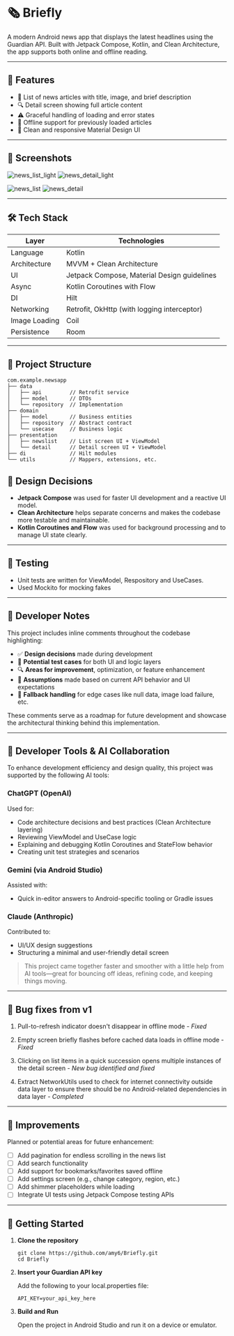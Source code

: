 # 🗞️ Briefly

A modern Android news app that displays the latest headlines using the Guardian API. Built with Jetpack Compose, Kotlin, and Clean Architecture, the app supports both online and offline reading.

---

## 📱 Features

- 📰 List of news articles with title, image, and brief description  
- 🔍 Detail screen showing full article content  
- ⚠️ Graceful handling of loading and error states  
- 📴 Offline support for previously loaded articles  
- 🎨 Clean and responsive Material Design UI  

---

## 📸 Screenshots

![news_list_light](https://github.com/user-attachments/assets/06f45b59-a73c-4dd3-a3eb-42520a60805b)    ![news_detail_light](https://github.com/user-attachments/assets/cea564bf-4ccc-48bc-a41f-e9fb268580db)




![news_list](https://github.com/user-attachments/assets/900bff00-9123-4c41-aba3-847fcabe686f)    ![news_detail](https://github.com/user-attachments/assets/d25bed41-0160-4cc7-99cc-e7561f5949ec)




---

## 🛠️ Tech Stack

| Layer         | Technologies                                      |
|---------------|---------------------------------------------------|
| Language      | Kotlin                                            |
| Architecture  | MVVM + Clean Architecture                         |
| UI            | Jetpack Compose, Material Design guidelines       |
| Async         | Kotlin Coroutines with Flow                       |
| DI            | Hilt                                              |
| Networking    | Retrofit, OkHttp (with logging interceptor)       |
| Image Loading | Coil                                              |
| Persistence   | Room          |

---

## 📂 Project Structure

```
com.example.newsapp
├── data
│   ├── api         // Retrofit service
│   ├── model       // DTOs
│   └── repository  // Implementation
├── domain
│   ├── model       // Business entities
│   ├── repository  // Abstract contract
│   └── usecase     // Business logic
├── presentation
│   ├── newslist    // List screen UI + ViewModel
│   └── detail      // Detail screen UI + ViewModel
├── di              // Hilt modules
└── utils           // Mappers, extensions, etc.
```

## 📖 Design Decisions

- **Jetpack Compose** was used for faster UI development and a reactive UI model.
- **Clean Architecture** helps separate concerns and makes the codebase more testable and maintainable.
- **Kotlin Coroutines and Flow** was used for background processing and to manage UI state clearly.

---

## 🧪 Testing

- Unit tests are written for ViewModel, Respository and UseCases.
- Used Mockito for mocking fakes 

---

## 🧠 Developer Notes

This project includes inline comments throughout the codebase highlighting:

- ✅ **Design decisions** made during development  
- 🧪 **Potential test cases** for both UI and logic layers  
- 🔍 **Areas for improvement**, optimization, or feature enhancement  
- 🧱 **Assumptions** made based on current API behavior and UI expectations  
- 🧯 **Fallback handling** for edge cases like null data, image load failure, etc.

These comments serve as a roadmap for future development and showcase the architectural thinking behind this implementation.

---

## 🤖 Developer Tools & AI Collaboration

To enhance development efficiency and design quality, this project was supported by the following AI tools:

### ChatGPT (OpenAI)
Used for:
- Code architecture decisions and best practices (Clean Architecture layering)
- Reviewing ViewModel and UseCase logic
- Explaining and debugging Kotlin Coroutines and StateFlow behavior
- Creating unit test strategies and scenarios

### Gemini (via Android Studio)
Assisted with:
- Quick in-editor answers to Android-specific tooling or Gradle issues

### Claude (Anthropic)
Contributed to:
- UI/UX design suggestions
- Structuring a minimal and user-friendly detail screen

> This project came together faster and smoother with a little help from AI tools—great for bouncing off ideas, refining code, and keeping things moving.

---

## 🐞 Bug fixes from v1

1. Pull-to-refresh indicator doesn't disappear in offline mode - _Fixed_

2. Empty screen briefly flashes before cached data loads in offline mode - _Fixed_

3. Clicking on list items in a quick succession opens multiple instances of the detail screen - _New bug identified and fixed_

4. Extract NetworkUtils used to check for internet connectivity outside data layer to ensure there should be no Android-related dependencies in data layer - _Completed_

---

## 🧠 Improvements

Planned or potential areas for future enhancement:

- [ ] Add pagination for endless scrolling in the news list
- [ ] Add search functionality
- [ ] Add support for bookmarks/favorites saved offline
- [ ] Add settings screen (e.g., change category, region, etc.)  
- [ ] Add shimmer placeholders while loading
- [ ] Integrate UI tests using Jetpack Compose testing APIs  

---

## 🚀 Getting Started

1. **Clone the repository**
   ```
   git clone https://github.com/amy6/Briefly.git
   cd Briefly
2. **Insert your Guardian API key**

   Add the following to your local.properties file:
   ```
   API_KEY=your_api_key_here
4. **Build and Run**

   Open the project in Android Studio and run it on a device or emulator.
